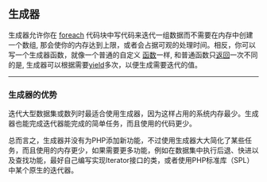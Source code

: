 ## 生成器

生成器允许你在 [foreach](http://php.net/manual/zh/control-structures.foreach.php) 代码块中写代码来迭代一组数据而不需要在内存中创建一个数组, 那会使你的内存达到上限，或者会占据可观的处理时间。相反，你可以写一个生成器函数，就像一个普通的自定义 [函数](http://php.net/manual/zh/functions.user-defined.php)一样, 和普通函数只[返回](http://php.net/manual/zh/functions.returning-values.php)一次不同的是, 生成器可以根据需要[yield](http://php.net/manual/zh/language.generators.syntax.php#control-structures.yield)多次，以便生成需要迭代的值。

---

### 生成器的优势

迭代大型数据集或数列时最适合使用生成器，因为这样占用的系统内存最少。生成器也能完成迭代器能完成的简单任务，而且使用的代码更少。

总而言之，生成器并没有为PHP添加新功能，不过使用生成器大大简化了某些任务，而且使用的内存更少，如果需要更多功能，例如在数据集中执行后退、快进以及查找功能，最好自己编写实现Iterator接口的类，或者使用PHP标准库（SPL）中某个原生的迭代器。






